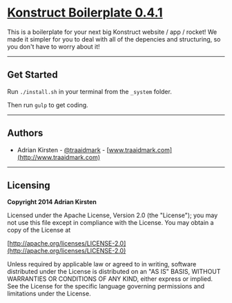 # [Konstruct Boilerplate 0.4.1](http://traaidmark.github.io/Konstruct/)

This is a boilerplate for your next big Konstruct website / app / rocket! We made it simpler for you to deal with all of the depencies and structuring, so you don't have to worry about it!

<hr />

## Get Started

Run <code>./install.sh</code> in your terminal from the <code>_system</code> folder.

Then run <code>gulp</code> to get coding.

<hr />

## Authors

* Adrian Kirsten - [@traaidmark](https://twitter.com/traaidmark) - [www.traaidmark.com](http://www.traaidmark.com)

<hr />

## Licensing

**Copyright 2014 Adrian Kirsten**

Licensed under the Apache License, Version 2.0 (the "License"); you may not use this file except in compliance with the License. You may obtain a copy of the License at

[http://apache.org/licenses/LICENSE-2.0](http://apache.org/licenses/LICENSE-2.0)

Unless required by applicable law or agreed to in writing, software distributed under the License is distributed on an "AS IS" BASIS, WITHOUT WARRANTIES OR CONDITIONS OF ANY KIND, either express or implied. See the License for the specific language governing permissions and limitations under the License.

